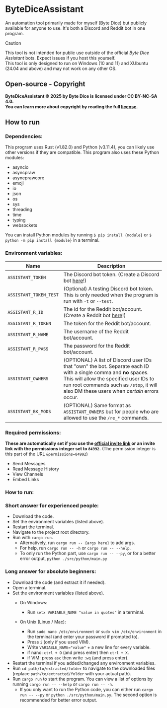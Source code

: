 # ByteDiceAssistant
An automation tool primarily made for myself (Byte Dice) but publicly available for anyone to use. It's both a Discord and Reddit bot in one program.

> [!CAUTION]
> This tool is not intended for public use outside of the official *Byte Dice Assistant* bots. Expect issues if you host this yourself.\
> This tool is only designed to run on Windows (10 and 11) and XUbuntu (24.04 and above) and may not work on any other OS.

## Open-source - Copyright

**ByteDiceAssistant © 2025 by Byte Dice is licensed under CC BY-NC-SA 4.0.**\
**You can learn more about copyright by reading the full [license](/LICENSE.txt).**

## How to run
### Dependencies:

This program uses Rust (v1.82.0) and Python (v3.11.4), you can likely use other versions if they are compatible. This program also uses these Python modules:
* asyncio
* asyncpraw
* asyncprawcore
* emoji
* io
* json
* os
* sys
* threading
* time
* typing
* websockets

You can install Python modules by running `$ pip install {module}` or `$ python -m pip install {module}` in a terminal.

### Environment variables:
| **Name** | **Description** |
| --- | --- |
| `ASSISTANT_TOKEN` | The Discord bot token. (Create a Discord bot [here](https://discord.com/developers/docs/intro)!) |
| `ASSISTANT_TOKEN_TEST` | (Optional) A testing Discord bot token. This is only needed when the program is run with `-t` or `--test`. |
| `ASSISTANT_R_ID` | The id for the Reddit bot/account. (Create a Reddit bot [here](https://www.reddit.com/prefs/apps)!)  |
| `ASSISTANT_R_TOKEN` | The token for the Reddit bot/account. |
| `ASSISTANT_R_NAME` | The username of the Reddit bot/account. |
| `ASSISTANT_R_PASS` | The password for the Reddit bot/account. |
| `ASSISTANT_OWNERS` | (OPTIONAL) A list of Discord user IDs that "own" the bot. Separate each ID with a single comma and **no** spaces. This will allow the specified user IDs to run root commands such as `/stop`, it will also DM these users when *certain* errors occur. |
| `ASSISTANT_BK_MODS` | (OPTIONAL) Same format as `ASSISTANT_OWNERS` but for people who are allowed to use the `/re_*` commands. |

### Required permissions:
**These are automatically set if you use the [official invite link](https://discord.com/oauth2/authorize?client_id=1212127255795335208&permissions=84992&integration_type=0&scope=bot) or an invite link with the permissions integer set to `84992`.** (The permission integer is this part of the URL `&permissions=84992`)
* Send Messages
* Read Message History
* View Channels
* Embed Links

### How to run:
### Short answer for experienced people:
* Download the code.
* Set the environment variables (listed above).
* Restart the terminal.
* Navigate to the project root directory.
* Run with `cargo run`. 
  * Alternatively, run `cargo run -- {args here}` to add args.
  * For help, run `cargo run -- -h` or `cargo run -- --help`.
  * To only run the Python part, use `cargo run -- --py`, or for a better error output, `python ./src/python/main.py`

### Long answer for absolute beginners:
* Download the code (and extract it if needed).
* Open a terminal.
* Set the environment variables (listed above).
  * On Windows:

    * Run `setx VARIABLE_NAME "value in quotes"` in a terminal.
    
  * On Unix (Linux / Mac):
    * Run `sudo nano /etc/environment` or `sudo vim /etc/environment` in the terminal (and enter your password if prompted to).
    * Press `i` (only if you used VIM).
    * Write `VARIABLE_NAME="value"` + a new line for every variable.
    * if nano: `ctrl + O` (and press enter) then `ctrl + X`.
    * if VIM: press `esc` then write `:wq` (and press enter).
* Restart the terminal if you added/changed any environment variables.
* Run `cd path/to/extracted/folder` to navigate to the downloaded files (replace `path/to/extracted/folder` with your actual path).
* Run `cargo run` to start the program. You can view a list of options by running `cargo run -- --help` or `cargo run -- -h`.
  * If you only want to run the Python code, you can either run `cargo run -- --py` or `python ./src/python/main.py`. The second option is recommended for better error output.